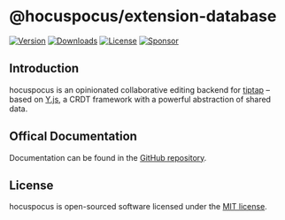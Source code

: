 # @hocuspocus/extension-database
[![Version](https://img.shields.io/npm/v/@hocuspocus/extension-database.svg?label=version)](https://www.npmjs.com/package/@hocuspocus/extension-database)
[![Downloads](https://img.shields.io/npm/dm/@hocuspocus/extension-database.svg)](https://npmcharts.com/compare/tiptap?minimal=true)
[![License](https://img.shields.io/npm/l/@hocuspocus/extension-database.svg)](https://www.npmjs.com/package/@hocuspocus/extension-database)
[![Sponsor](https://img.shields.io/static/v1?label=Sponsor&message=%E2%9D%A4&logo=GitHub)](https://github.com/sponsors/ueberdosis)

## Introduction
hocuspocus is an opinionated collaborative editing backend for [tiptap](https://github.com/ueberdosis/tiptap) – based on [Y.js](https://github.com/yjs/yjs), a CRDT framework with a powerful abstraction of shared data.

## Offical Documentation
Documentation can be found in the [GitHub repository](https://github.com/ueberdosis/hocuspocus).

## License
hocuspocus is open-sourced software licensed under the [MIT license](https://github.com/ueberdosis/hocuspocus/blob/main/LICENSE.md).

